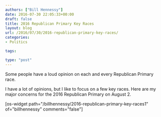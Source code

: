 ```yaml
---
authors: ["Bill Hennessy"]
date: 2016-07-30 22:05:33+00:00
draft: false
title: 2016 Republican Primary Key Races
layout: blog
url: /2016/07/30/2016-republican-primary-key-races/
categories:
- Politics

tags:

type: "post"
---
```


Some people have a loud opinion on each and every Republican Primary race.

I have a lot of opinions, but I like to focus on a few key races. Here are my major concerns for the 2016 Republican Primary on August 2.

[os-widget path="/billhennessy/2016-republican-primary-key-races1" of="billhennessy" comments="false"]


